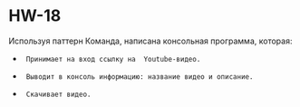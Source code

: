 # HW-18
Используя паттерн Команда, написана консольная программа, которая:
  *      Принимает на вход ссылку на  Youtube-видео. 
  *      Выводит в консоль информацию: название видео и описание.
  *      Скачивает видео.
